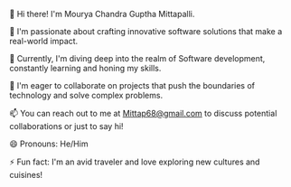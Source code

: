 

👋 Hi there! I'm Mourya Chandra Guptha Mittapalli.

👀 I'm passionate about crafting innovative software solutions that make a real-world impact.

🌱 Currently, I'm diving deep into the realm of Software development, constantly learning and honing my skills.

💞️ I'm eager to collaborate on projects that push the boundaries of technology and solve complex problems.

📫 You can reach out to me at Mittap68@gmail.com to discuss potential collaborations or just to say hi!

😄 Pronouns: He/Him

⚡ Fun fact: I'm an avid traveler and love exploring new cultures and cuisines!


<!--
**Mourya68/Mourya68** is a ✨ _special_ ✨ repository because its `README.md` (this file) appears on your GitHub profile.

Here are some ideas to get you started:

- 🔭 I’m currently working on ...
- 🌱 I’m currently learning ...
- 👯 I’m looking to collaborate on ...
- 🤔 I’m looking for help with ...
- 💬 Ask me about ...
- 📫 How to reach me: ...
- 😄 Pronouns: ...
- ⚡ Fun fact: ...
-->

